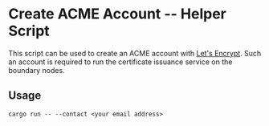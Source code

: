 # Create ACME Account -- Helper Script

This script can be used to create an ACME account with [Let's Encrypt](https://letsencrypt.org/).
Such an account is required to run the certificate issuance service on the boundary nodes.

## Usage

```
cargo run -- --contact <your email address>
```
